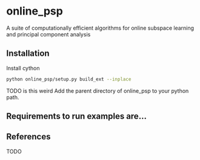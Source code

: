 # online_psp
A suite of computationally efficient algorithms for online subspace learning and principal component analysis


## Installation
Install cython

```bash
python online_psp/setup.py build_ext --inplace
```
TODO is this weird
Add the parent directory of online_psp to your python path.

## Requirements to run examples are...

## References
TODO